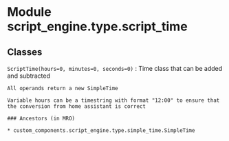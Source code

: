 Module script_engine.type.script_time
=====================================

Classes
-------

`ScriptTime(hours=0, minutes=0, seconds=0)`
:   Time class that can be added and subtracted
    
    All operands return a new SimpleTime
    
    Variable hours can be a timestring with format "12:00" to ensure that the conversion from home assistant is correct

    ### Ancestors (in MRO)

    * custom_components.script_engine.type.simple_time.SimpleTime